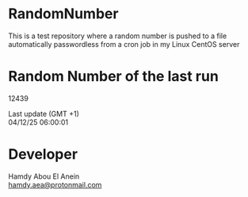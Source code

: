 # RandomNumber    
This is a test repository where a random number is pushed to a file automatically passwordless from a cron job in my Linux CentOS server    
# Random Number of the last run   
12439
      
Last update (GMT +1)    
04/12/25 06:00:01
# Developer    
Hamdy Abou El Anein   
hamdy.aea@protonmail.com
